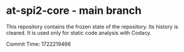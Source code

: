 # at-spi2-core - main branch

This repository contains the frozen state of the repository.
Its history is cleared. It is used only for static code
analysis with Codacy.

Commit Time: 1722219466